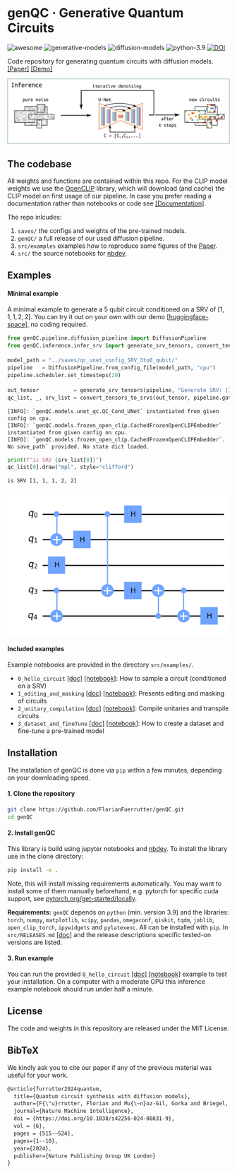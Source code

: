 # genQC · Generative Quantum Circuits

<!-- WARNING: THIS FILE WAS AUTOGENERATED! DO NOT EDIT! -->
<p align="left">
<a><img src="https://badgen.net/badge/icon/awesome?icon=awesome&label" alt="awesome"></a>
<a><img src="https://badgen.net/badge/generative/models/orange" alt="generative-models"></a>
<a><img src="https://badgen.net/badge/diffusion/models/pink" alt="diffusion-models"></a>
<a><img src="https://img.shields.io/badge/python-3.9-red" alt="python-3.9"></a>
<a href="https://zenodo.org/doi/10.5281/zenodo.10282060"><img src="https://zenodo.org/badge/713388439.svg" alt="DOI"></a>
</p>

Code repository for generating quantum circuits with diffusion models.
[\[Paper\]](https://arxiv.org/abs/2311.02041)
[\[Demo\]](https://huggingface.co/spaces/Floki00/genQC)

![](https://github.com/FlorianFuerrutter/genQC/blob/main/src/assets/inference.png?raw=true)

## The codebase

All weights and functions are contained within this repo. For the CLIP
model weights we use the
[OpenCLIP](https://github.com/mlfoundations/open_clip) library, which
will download (and cache) the CLIP model on first usage of our pipeline.
In case you prefer reading a documentation rather than notebooks or code
see [\[Documentation\]](https://florianfuerrutter.github.io/genQC/).

The repo inlcudes:

1.  `saves/` the configs and weights of the pre-trained models.
2.  `genQC/` a full release of our used diffusion pipeline.
3.  `src/examples` examples how to reproduce some figures of the
    [Paper](https://arxiv.org/abs/2311.02041).
4.  `src/` the source notebooks for
    [nbdev](https://github.com/fastai/nbdev).

## Examples

#### Minimal example

A minimal example to generate a 5 qubit circuit conditioned on a SRV of
$[1,1,1,2,2]$. You can try it out on your own with our demo
[\[huggingface-space\]](https://huggingface.co/spaces/Floki00/genQC), no
coding required.

``` python
from genQC.pipeline.diffusion_pipeline import DiffusionPipeline
from genQC.inference.infer_srv import generate_srv_tensors, convert_tensors_to_srvs

model_path = "../saves/qc_unet_config_SRV_3to8_qubit/"
pipeline   = DiffusionPipeline.from_config_file(model_path, "cpu")  
pipeline.scheduler.set_timesteps(20) 

out_tensor           = generate_srv_tensors(pipeline, "Generate SRV: [1,1,1,2,2]", samples=1, system_size=5, num_of_qubits=5, max_gates=16, g=7.5) 
qc_list, _, srv_list = convert_tensors_to_srvs(out_tensor, pipeline.gate_pool)
```

    [INFO]: `genQC.models.unet_qc.QC_Cond_UNet` instantiated from given config on cpu.
    [INFO]: `genQC.models.frozen_open_clip.CachedFrozenOpenCLIPEmbedder` instantiated from given config on cpu.
    [INFO]: `genQC.models.frozen_open_clip.CachedFrozenOpenCLIPEmbedder`. No save_path` provided. No state dict loaded.

``` python
print(f"is SRV {srv_list[0]}")
qc_list[0].draw("mpl", style="clifford")
```

    is SRV [1, 1, 1, 2, 2]

![](index_files/figure-commonmark/cell-3-output-2.png)

#### Included examples

Example notebooks are provided in the directory `src/examples/`.

- `0_hello_circuit`
  [\[doc\]](https://florianfuerrutter.github.io/genQC/examples/hello_circuit.html)
  [\[notebook\]](https://github.com/FlorianFuerrutter/genQC/blob/main/src/examples/0_hello_circuit.ipynb):
  How to sample a circuit (conditioned on a SRV)
- `1_editing_and_masking`
  [\[doc\]](https://florianfuerrutter.github.io/genQC/examples/editing_and_masking.html)
  [\[notebook\]](https://github.com/FlorianFuerrutter/genQC/blob/main/src/examples/1_editing_and_masking.ipynb):
  Presents editing and masking of circuits
- `2_unitary_compilation`
  [\[doc\]](https://florianfuerrutter.github.io/genQC/examples/unitary_compilation.html)
  [\[notebook\]](https://github.com/FlorianFuerrutter/genQC/blob/main/src/examples/2_unitary_compilation.ipynb):
  Compile unitaries and transpile circuits
- `3_dataset_and_fineTune`
  [\[doc\]](https://florianfuerrutter.github.io/genQC/examples/dataset_and_finetune.html)
  [\[notebook\]](https://github.com/FlorianFuerrutter/genQC/blob/main/src/examples/3_dataset_and_fineTune.ipynb):
  How to create a dataset and fine-tune a pre-trained model

## Installation

The installation of genQC is done via `pip` within a few minutes,
depending on your downloading speed.

#### 1. Clone the repository

``` sh
git clone https://github.com/FlorianFuerrutter/genQC.git
cd genQC
```

#### 2. Install genQC

This library is build using jupyter notebooks and
[nbdev](https://github.com/fastai/nbdev). To install the library use in
the clone directory:

``` sh
pip install -e .
```

Note, this will install missing requirements automatically. You may want
to install some of them manually beforehand, e.g. pytorch for specific
cuda support, see
[pytorch.org/get-started/locally](https://pytorch.org/get-started/locally/).

**Requirements:** `genQC` depends on `python` (min. version 3.9) and the
libraries: `torch`, `numpy`, `matplotlib`, `scipy`, `pandas`,
`omegaconf`, `qiskit`, `tqdm`, `joblib`, `open_clip_torch`, `ipywidgets`
and `pylatexenc`. All can be installed with `pip`. In `src/RELEASES.md`
[\[doc\]](https://florianfuerrutter.github.io/genQC/src/RELEASES.html)
and the release descriptions specific tested-on versions are listed.

#### 3. Run example

You can run the provided `0_hello_circuit`
[\[doc\]](https://florianfuerrutter.github.io/genQC/examples/hello_circuit.html)
[\[notebook\]](https://github.com/FlorianFuerrutter/genQC/blob/main/src/examples/0_hello_circuit.ipynb)
example to test your installation. On a computer with a moderate GPU
this inference example notebook should run under half a minute.

## License

The code and weights in this repository are released under the MIT
License.

## BibTeX

We kindly ask you to cite our paper if any of the previous material was
useful for your work.

``` latex
@article{furrutter2024quantum,
  title={Quantum circuit synthesis with diffusion models},
  author={F{\"u}rrutter, Florian and Mu{\~n}oz-Gil, Gorka and Briegel, Hans J},
  journal={Nature Machine Intelligence},
  doi = {https://doi.org/10.1038/s42256-024-00831-9},
  vol = {6},
  pages = {515-–524},
  pages={1--10},
  year={2024},
  publisher={Nature Publishing Group UK London}
}
```
